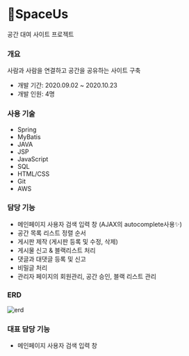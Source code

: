 # 💒SpaceUs
공간 대여 사이트 프로젝트

### 개요
사람과 사람을 연결하고 공간을 공유하는 사이트 구축
- 개발 기간: 2020.09.02 ~ 2020.10.23
- 개발 인원: 4명

### 사용 기술
* Spring
* MyBatis
* JAVA
* JSP
* JavaScript
* SQL
* HTML/CSS
* Git
* AWS

### 담당 기능
* 메인페이지 사용자 검색 입력 창 (AJAX의 autocomplete사용✨)
* 공간 목록 리스트 정렬 순서
* 게시판 제작 (게시판 등록 및 수정, 삭제)
* 게시물 신고 & 블랙리스트 처리
* 댓글과 대댓글 등록 및 신고
* 비밀글 처리
* 관리자 페이지의 회원관리, 공간 승인, 블랙 리스트 관리

### ERD
![erd](https://user-images.githubusercontent.com/66931820/97409160-8848b600-1940-11eb-953b-8f27d1c9120a.png)

### 대표 담당 기능
* 메인페이지 사용자 검색 입력 창




